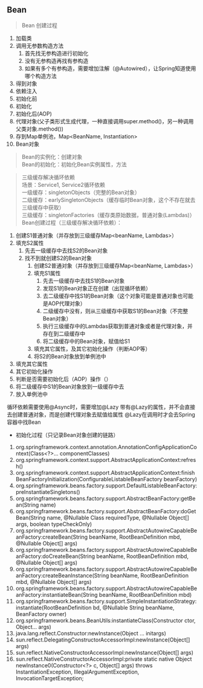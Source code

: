 
## Bean
> Bean 创建过程
1. 加载类
2. 调用无参数构造方法
   1. 首先找无参构造进行初始化
   2. 没有无参构造再找有参构造
   3. 如果有多个有参构造，需要增加注解（@Autowired），让Spring知道使用哪个构造方法
3. 得到对象
4. 依赖注入
5. 初始化前
6. 初始化
7. 初始化后(AOP)
8. 代理对象(父子类形式生成代理，一种直接调用super.method()，另一种调用父类对象.method())
9. 存到Map单例池，Map<BeanName, Instantiation>
10. Bean对象


> Bean的实例化：创建对象  
> Bean的初始化：初始化Bean实例属性，方法

> 三级缓存解决循环依赖  
> 场景：Service1, Service2循环依赖  
> 一级缓存：singletonObjects（完整的Bean对象）  
> 二级缓存：earlySingletonObjects（缓存临时Bean对象，这个不存在就去三级缓存中获取）  
> 三级缓存：singletonFactories（缓存类原始数据，普通对象(Lambdas)）  
Bean创建过程（三级缓存解决循环依赖）：  
1. 创建S1普通对象（并存放到三级缓存Map<beanName, Lambdas>）
2. 填充S2属性
   1. 先去一级缓存中去找S2的Bean对象
   2. 找不到就创建S2的Bean对象
      1. 创建S2普通对象（并存放到三级缓存Map<beanName, Lambdas>）
      2. 填充S1属性
         1. 先去一级缓存中去找S1的Bean对象
         2. 发现S1的Bean对象正在创建（出现循环依赖）
         3. 去二级缓存中找S1的Bean对象（这个对象可能是普通对象也可能是AOP代理对象）
         4. 二级缓存中没有，则从三级缓存中获取S1的Bean对象（不完整Bean对象）
         5. 执行三级缓存中的Lambdas获取到普通对象或者是代理对象，并存在到二级缓存中
         6. 将二级缓存中的Bean对象，赋值给S1
      3. 填充其它属性，及其它初始化操作（判断AOP等）
      4. 将S2的Bean对象放到单例池中
3. 填充其它属性
4. 其它初始化操作
5. 判断是否需要初始化后（AOP）操作（）
6. 将二级缓存中S1的Bean对象放到一级缓存中去
7. 放入单例池中

循环依赖需要使用@Async时，需要增加@Lazy
带有@Lazy的属性，并不会直接去创建普通对象，而是创建代理对象去赋值给属性
@Lazy在调用时才会去Spring容器中找Bean

- 初始化过程（只记录Bean对象创建的链路）
1. org.springframework.context.annotation.AnnotationConfigApplicationContext(Class<?>... componentClasses)
2. org.springframework.context.support.AbstractApplicationContext:refresh()
3. org.springframework.context.support.AbstractApplicationContext:finishBeanFactoryInitialization(ConfigurableListableBeanFactory beanFactory)
4. org.springframework.beans.factory.support.DefaultListableBeanFactory:preInstantiateSingletons()
5. org.springframework.beans.factory.support.AbstractBeanFactory:getBean(String name)
6. org.springframework.beans.factory.support.AbstractBeanFactory:doGetBean(String name, @Nullable Class<T> requiredType, @Nullable Object[] args, boolean typeCheckOnly)
7. org.springframework.beans.factory.support.AbstractAutowireCapableBeanFactory:createBean(String beanName, RootBeanDefinition mbd, @Nullable Object[] args)
8. org.springframework.beans.factory.support.AbstractAutowireCapableBeanFactory:doCreateBean(String beanName, RootBeanDefinition mbd, @Nullable Object[] args)
9. org.springframework.beans.factory.support.AbstractAutowireCapableBeanFactory:createBeanInstance(String beanName, RootBeanDefinition mbd, @Nullable Object[] args)
10. org.springframework.beans.factory.support.AbstractAutowireCapableBeanFactory:instantiateBean(String beanName, RootBeanDefinition mbd)
11. org.springframework.beans.factory.support.SimpleInstantiationStrategy:instantiate(RootBeanDefinition bd, @Nullable String beanName, BeanFactory owner)
12. org.springframework.beans.BeanUtils:instantiateClass(Constructor<T> ctor, Object... args)
13. java.lang.reflect.Constructor:newInstance(Object ... initargs)
14. sun.reflect.DelegatingConstructorAccessorImpl:newInstance(Object[] args)
15. sun.reflect.NativeConstructorAccessorImpl:newInstance(Object[] args)
16. sun.reflect.NativeConstructorAccessorImpl:private static native Object newInstance0(Constructor<?> c, Object[] args) throws InstantiationException, IllegalArgumentException, InvocationTargetException;
